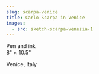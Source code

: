 ```yaml
---
slug: scarpa-venice
title: Carlo Scarpa in Venice
images:
  - src: sketch-scarpa-venezia-1
---
```

Pen and ink  
8" × 10.5"

Venice, Italy
